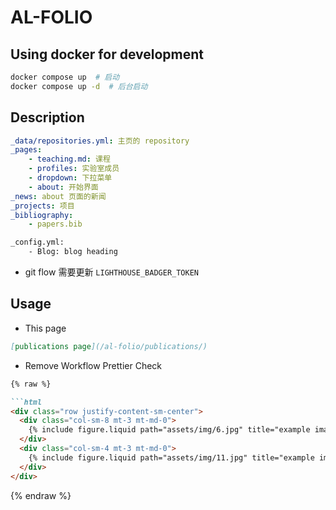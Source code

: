 # AL-FOLIO

## Using docker for development

```bash
docker compose up  # 启动
docker compose up -d  # 后台启动
```

## Description

```yaml
_data/repositories.yml: 主页的 repository
_pages:
    - teaching.md: 课程
    - profiles: 实验室成员
    - dropdown: 下拉菜单
    - about: 开始界面
_news: about 页面的新闻
_projects: 项目
_bibliography:
    - papers.bib
```

```bash
_config.yml:
    - Blog: blog heading
```

- git flow 需要更新 `LIGHTHOUSE_BADGER_TOKEN`

## Usage

- This page

```markdown
[publications page](/al-folio/publications/)
```

- Remove Workflow Prettier Check

```markdown
{% raw %}

```html
<div class="row justify-content-sm-center">
  <div class="col-sm-8 mt-3 mt-md-0">
    {% include figure.liquid path="assets/img/6.jpg" title="example image" class="img-fluid rounded z-depth-1" %}
  </div>
  <div class="col-sm-4 mt-3 mt-md-0">
    {% include figure.liquid path="assets/img/11.jpg" title="example image" class="img-fluid rounded z-depth-1" %}
  </div>
</div>
```

{% endraw %}
```
